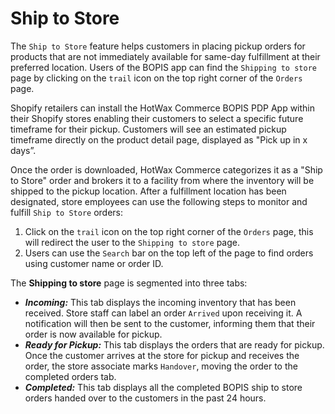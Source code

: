 # Ship to Store

The `Ship to Store` feature helps customers in placing pickup orders for products that are not immediately available for same-day fulfillment at their preferred location. Users of the BOPIS app can find the `Shipping to store` page by clicking on the `trail` icon on the top right corner of the `Orders` page.  

Shopify retailers can install the HotWax Commerce BOPIS PDP App within their Shopify stores enabling their customers to select a specific future timeframe for their pickup. Customers will see an estimated pickup timeframe directly on the product detail page, displayed as "Pick up in x days”.  

Once the order is downloaded, HotWax Commerce categorizes it as a "Ship to Store" order and brokers it to a facility from where the inventory will be shipped to the pickup location. After a fulfillment location has been designated, store employees can use the following steps to monitor and fulfill `Ship to Store` orders:  

1. Click on the `trail` icon on the top right corner of the `Orders` page, this will redirect the user to the `Shipping to store` page.  
2. Users can use the `Search` bar on the top left of the page to find orders using customer name or order ID.  
  
The **Shipping to store** page is segmented into three tabs:

   * _**Incoming:**_ This tab displays the incoming inventory that has been received. Store staff can label an order `Arrived` upon receiving it. A notification will then be sent to the customer, informing them that their order is now available for pickup.  
   * _**Ready for Pickup:**_ This tab displays the orders that are ready for pickup. Once the customer arrives at the store for pickup and receives the order, the store associate marks `Handover`, moving the order to the completed orders tab.  
   * _**Completed:**_ This tab displays all the completed BOPIS ship to store orders handed over to the customers in the past 24 hours.

     
